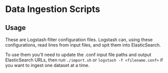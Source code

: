 # Data Ingestion Scripts

## Usage

These are Logstash filter configuration files. Logstash can, using these configurations, read lines from input files, and spit them into ElasticSearch.

To use them you'll need to update the .conf input file paths and output ElasticSearch URLs, then run `./import.sh` or `logstash -f <filename.conf>` if you want to ingest one dataset at a time.